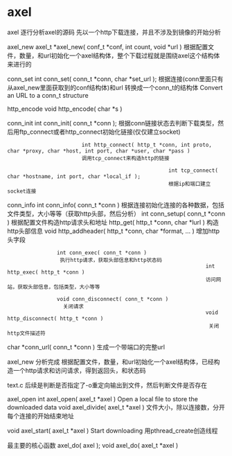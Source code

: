 # axel
axel
逐行分析axel的源码
先以一个http下载连接，并且不涉及到镜像的开始分析

axel_new 
axel_t *axel_new( conf_t *conf, int count, void *url )
根据配置文件，数量，和url初始化一个axel结构体，整个下载过程就是围绕axel这个结构体来进行的

conn_set
int conn_set( conn_t *conn, char *set_url );
根据连接(conn里面只有从axel_new里面获取到的conf结构体)和url 转换成一个conn_t的结构体
Convert an URL to a conn_t structure  

http_encode
void http_encode( char *s )

conn_init
int conn_init( conn_t *conn );
根据conn链接状态去判断下载类型，然后用ftp_connect或者http_connect初始化链接(仅仅建立socket)

                            int http_connect( http_t *conn, int proto, char *proxy, char *host, int port, char *user, char *pass )
                            调用tcp_connect来构造http的链接

                                                        int tcp_connect( char *hostname, int port, char *local_if );
                                                        根据ip和端口建立socket连接

conn_info
int conn_info( conn_t *conn )
根据连接初始化连接的各种数据，包括文件类型，大小等等（获取http头部，然后分析）
                        int conn_setup( conn_t *conn )
                                        根据配置文件构造http请求头和地址
                                        http_get( http_t *conn, char *lurl )
                                                                        构造http头部信息
                                                                         void http_addheader( http_t *conn, char *format, ... )
                                                                           增加http头字段


                    int conn_exec( conn_t *conn )
                     执行http请求，获取头部信息和http状态码                            
                                                                    int http_exec( http_t *conn )
                                                                    访问网站，获取头部信息，包括类型，大小等等

                    void conn_disconnect( conn_t *conn )
                      关闭请求
                                                                    void http_disconnect( http_t *conn )   
                                                                     关闭http文件描述符

char *conn_url( conn_t *conn )
生成一个带端口的完整url

axel_new 分析完成
根据配置文件，数量，和url初始化一个axel结构体，已经构造一个http请求和访问请求，得到返回头，和状态码

text.c
后续是判断是否指定了-o重定向输出到文件，然后判断文件是否存在

axel_open
int axel_open( axel_t *axel )
Open a local file to store the downloaded data 
                       void axel_divide( axel_t *axel )
                       文件大小，除以连接数，分开每个连接的开始结束地址

void axel_start( axel_t *axel )
Start downloading
用pthread_create创造线程

最主要的核心函数
axel_do( axel );
void axel_do( axel_t *axel )
